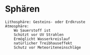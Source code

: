 # Sphären
	Lithosphäre: Gesteins- oder Erdkruste
	Atmosphäre: 
		Wo Sauerstoff ist
		Schützt vor UV Strahlen
		Ermöglicht Wasserkreislauf
		natürlicher Treibhauseffekt
		Schutz vor Meteoriteneinschläge